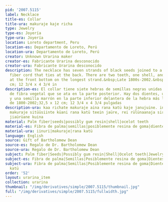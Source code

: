```yaml
---
pid: '2007.5115'
label: Necklace
title-es: Collar
title-ura: makuraje kaje richa
type: Jewelry
type-es: Joyería
type-ura: Joyería
location: Loreto department, Peru
location-es: Departamento de Loreto, Perú
location-ura: Departamento de Loreto, Perú
creator: Unknown Urarina maker
creator-es: Fabricante Urarina desconocido
creator-ura: Fabricante Urarina desconocido
description: The necklace has seven strands of black seeds joined to a single plant
  fiber cord that ties at the back. There are two teeth, one shell, and a brown seed
  at the front bottom on the longest strand.&nbsp;Late 1800s-2002.&nbsp;32.5 x 12
  cm; 12 3/4 x 4 3/4 in
description-es: El collar tiene siete hebras de semillas negras unidas a un solo cordón
  de fibra vegetal que se ata en la parte posterior. Hay dos dientes, una cáscara
  y una semilla marrón en la parte inferior delantera de la hebra más larga;Finales
  de 1800-2002;32,5 x 12 cm; 12 3/4 x 4 3/4 pulgadas
description-ura: kaa richate makuraje aina rana katü kaje janujuine. inuri küani makuraje
  makuraje sitüüsiinte küani rana katü teein jaüre, rei rülünaanaja siria rautujein
  jiaürüane kuina
material: Palm fiber|seeds|possibly gum resin|shell|ocelot teeth
material-es: Fibra de palma|semillas|posiblemente resina de goma|dientes de ocelote
material-ura: iinuri|makuraje|rana katü
language: English
source: Gift of Bartholomew Dean
source-es: Regalo de Dr. Bartholomew Dean
source-ura: Regalo de Dr. Bartholomew Dean
subject: Palm fiber|Seeds|Possibly gum resin|Shell|Ocelot teeth|Jewelry
subject-es: Fibra de palma|Semillas|Posiblemente resina de goma|Dientes de ocelote|Joyería
subject-ura: Fibra de palma|Semillas|Posiblemente resina de goma|Dientes de ocelote|Joyería|iinuri|makuraje|rana
  katü
order: '52'
layout: urarina_item
collection: urarina
thumbnail: "/img/derivatives/simple/2007.5115/thumbnail.jpg"
full: "/img/derivatives/simple/2007.5115/fullwidth.jpg"
---
```

